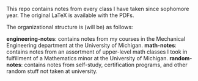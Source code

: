 This repo contains notes from every class I have taken since sophomore year. The original LaTeX is available with the PDFs.

The organizational structure is (will be) as follows:

**engineering-notes**: contains notes from my courses in the Mechanical Engineering department at the University of Michigan.
**math-notes**: contains notes from an assortment of upper-level math classes I took in fulfillment of a Mathematics minor at the University of Michigan.
**random-notes**: contains notes from self-study, certification programs, and other random stuff not taken at university.
